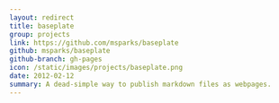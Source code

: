 ```yaml
---
layout: redirect
title: baseplate
group: projects
link: https://github.com/msparks/baseplate
github: msparks/baseplate
github-branch: gh-pages
icon: /static/images/projects/baseplate.png
date: 2012-02-12
summary: A dead-simple way to publish markdown files as webpages.
---
```

